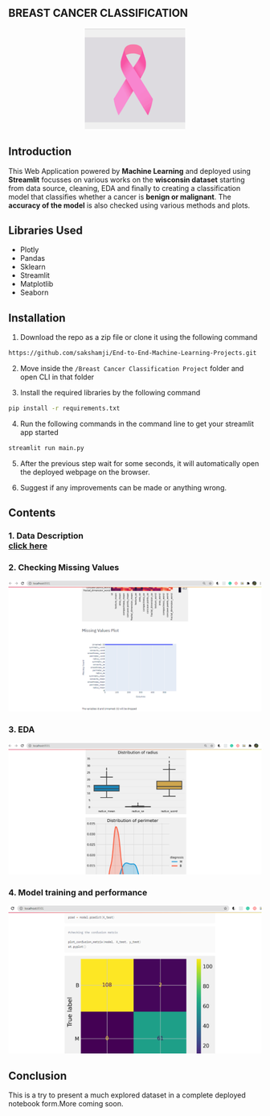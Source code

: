 ## BREAST CANCER CLASSIFICATION

<p align="center"><img src="https://github.com/sakshamji/Breast-Cancer-Classification/blob/main/static/4.PNG" height="200" width="200"></p>

## Introduction

This Web Application powered by <b>Machine Learning</b> and deployed using <b>Streamlit</b> focusses on various works on the <b>wisconsin dataset</b> starting from data source, cleaning, EDA and finally to creating a classification model that classifies whether a cancer is <b>benign or malignant</b>. The <b>accuracy of the model</b> is also checked using various methods and plots.

## Libraries Used

<ul>
  <li>Plotly</li>
  <li>Pandas</li>
  <li>Sklearn</li>
  <li>Streamlit</li>
  <li>Matplotlib</li>
  <li>Seaborn</li>
  
</ul>



## Installation


1. Download the repo as a zip file or clone it using the following command
```sh
https://github.com/sakshamji/End-to-End-Machine-Learning-Projects.git
```

2. Move inside the ` /Breast Cancer Classification Project ` folder and open CLI in that folder

3. Install the required libraries by the following command
```sh
pip install -r requirements.txt
```

4. Run the following commands in the command line to get your streamlit app started
```sh
streamlit run main.py
```

5. After the previous step wait for some seconds, it will automatically open the deployed webpage on the browser.

6. Suggest if any improvements can be made or anything wrong. 
## Contents

<h3>1. Data Description<br><a href="https://www.kaggle.com/uciml/breast-cancer-wisconsin-data">click here</a></h3>
<h3>2. Checking Missing Values</h3>
<img src="https://github.com/sakshamji/Breast-Cancer-Classification/blob/main/static/1.PNG">
<h3>3. EDA</h3>
<img src="https://github.com/sakshamji/Breast-Cancer-Classification/blob/main/static/2.PNG">
<h3>4. Model training and performance</h3>
<img src="https://github.com/sakshamji/Breast-Cancer-Classification/blob/main/static/3.PNG">

## Conclusion

This is a try to present a much explored dataset in a complete deployed notebook form.More coming soon.
